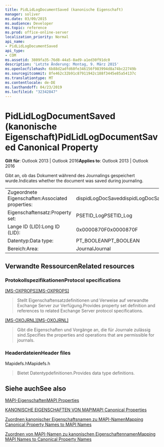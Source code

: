 ```yaml
---
title: PidLidLogDocumentSaved (kanonische Eigenschaft)
manager: soliver
ms.date: 03/09/2015
ms.audience: Developer
ms.topic: reference
ms.prod: office-online-server
localization_priority: Normal
api_name:
- PidLidLogDocumentSaved
api_type:
- COM
ms.assetid: 3809fa35-76d8-44a5-8ad9-a1ed30f91dc0
description: 'Letzte Änderung: Montag, 9. März 2015'
ms.openlocfilehash: 6b88d2adfd60fe346156f983994d8a74bc22749b
ms.sourcegitcommit: 8fe462c32b91c87911942c188f3445e85a54137c
ms.translationtype: MT
ms.contentlocale: de-DE
ms.lasthandoff: 04/23/2019
ms.locfileid: "32342847"
---
```

# <a name="pidlidlogdocumentsaved-canonical-property"></a><span data-ttu-id="67783-103">PidLidLogDocumentSaved (kanonische Eigenschaft)</span><span class="sxs-lookup"><span data-stu-id="67783-103">PidLidLogDocumentSaved Canonical Property</span></span>

  
  
<span data-ttu-id="67783-104">**Gilt für**: Outlook 2013 | Outlook 2016</span><span class="sxs-lookup"><span data-stu-id="67783-104">**Applies to**: Outlook 2013 | Outlook 2016</span></span> 
  
<span data-ttu-id="67783-105">Gibt an, ob das Dokument während des Journalings gespeichert wurde.</span><span class="sxs-lookup"><span data-stu-id="67783-105">Indicates whether the document was saved during journaling.</span></span>
  
|||
|:-----|:-----|
|<span data-ttu-id="67783-106">Zugeordnete Eigenschaften:</span><span class="sxs-lookup"><span data-stu-id="67783-106">Associated properties:</span></span>  <br/> |<span data-ttu-id="67783-107">dispidLogDocSaved</span><span class="sxs-lookup"><span data-stu-id="67783-107">dispidLogDocSaved</span></span>  <br/> |
|<span data-ttu-id="67783-108">Eigenschaftensatz:</span><span class="sxs-lookup"><span data-stu-id="67783-108">Property set:</span></span>  <br/> |<span data-ttu-id="67783-109">PSETID_Log</span><span class="sxs-lookup"><span data-stu-id="67783-109">PSETID_Log</span></span>  <br/> |
|<span data-ttu-id="67783-110">Lange ID (LID):</span><span class="sxs-lookup"><span data-stu-id="67783-110">Long ID (LID):</span></span>  <br/> |<span data-ttu-id="67783-111">0x0000870F</span><span class="sxs-lookup"><span data-stu-id="67783-111">0x0000870F</span></span>  <br/> |
|<span data-ttu-id="67783-112">Datentyp:</span><span class="sxs-lookup"><span data-stu-id="67783-112">Data type:</span></span>  <br/> |<span data-ttu-id="67783-113">PT_BOOLEAN</span><span class="sxs-lookup"><span data-stu-id="67783-113">PT_BOOLEAN</span></span>  <br/> |
|<span data-ttu-id="67783-114">Bereich:</span><span class="sxs-lookup"><span data-stu-id="67783-114">Area:</span></span>  <br/> |<span data-ttu-id="67783-115">Journal</span><span class="sxs-lookup"><span data-stu-id="67783-115">Journal</span></span>  <br/> |
   
## <a name="related-resources"></a><span data-ttu-id="67783-116">Verwandte Ressourcen</span><span class="sxs-lookup"><span data-stu-id="67783-116">Related resources</span></span>

### <a name="protocol-specifications"></a><span data-ttu-id="67783-117">Protokollspezifikationen</span><span class="sxs-lookup"><span data-stu-id="67783-117">Protocol specifications</span></span>

<span data-ttu-id="67783-118">[[MS-OXPROPS]](https://msdn.microsoft.com/library/f6ab1613-aefe-447d-a49c-18217230b148%28Office.15%29.aspx)</span><span class="sxs-lookup"><span data-stu-id="67783-118">[[MS-OXPROPS]](https://msdn.microsoft.com/library/f6ab1613-aefe-447d-a49c-18217230b148%28Office.15%29.aspx)</span></span>
  
> <span data-ttu-id="67783-119">Stellt Eigenschaftensatzdefinitionen und Verweise auf verwandte Exchange Server zur Verfügung.</span><span class="sxs-lookup"><span data-stu-id="67783-119">Provides property set definition and references to related Exchange Server protocol specifications.</span></span>
    
<span data-ttu-id="67783-120">[[MS-OXOJRNL]](https://msdn.microsoft.com/library/2aa04fd2-0f36-4ce4-9178-c0fc70aa8d43%28Office.15%29.aspx)</span><span class="sxs-lookup"><span data-stu-id="67783-120">[[MS-OXOJRNL]](https://msdn.microsoft.com/library/2aa04fd2-0f36-4ce4-9178-c0fc70aa8d43%28Office.15%29.aspx)</span></span>
  
> <span data-ttu-id="67783-121">Gibt die Eigenschaften und Vorgänge an, die für Journale zulässig sind.</span><span class="sxs-lookup"><span data-stu-id="67783-121">Specifies the properties and operations that are permissible for journals.</span></span>
    
### <a name="header-files"></a><span data-ttu-id="67783-122">Headerdateien</span><span class="sxs-lookup"><span data-stu-id="67783-122">Header files</span></span>

<span data-ttu-id="67783-123">Mapidefs.h</span><span class="sxs-lookup"><span data-stu-id="67783-123">Mapidefs.h</span></span>
  
> <span data-ttu-id="67783-124">Bietet Datentypdefinitionen.</span><span class="sxs-lookup"><span data-stu-id="67783-124">Provides data type definitions.</span></span>
    
## <a name="see-also"></a><span data-ttu-id="67783-125">Siehe auch</span><span class="sxs-lookup"><span data-stu-id="67783-125">See also</span></span>



[<span data-ttu-id="67783-126">MAPI-Eigenschaften</span><span class="sxs-lookup"><span data-stu-id="67783-126">MAPI Properties</span></span>](mapi-properties.md)
  
[<span data-ttu-id="67783-127">KANONISCHE EIGENSCHAFTEN VON MAPI</span><span class="sxs-lookup"><span data-stu-id="67783-127">MAPI Canonical Properties</span></span>](mapi-canonical-properties.md)
  
[<span data-ttu-id="67783-128">Zuordnen kanonischer Eigenschaftsnamen zu MAPI-Namen</span><span class="sxs-lookup"><span data-stu-id="67783-128">Mapping Canonical Property Names to MAPI Names</span></span>](mapping-canonical-property-names-to-mapi-names.md)
  
[<span data-ttu-id="67783-129">Zuordnen von MAPI-Namen zu kanonischen Eigenschaftennamen</span><span class="sxs-lookup"><span data-stu-id="67783-129">Mapping MAPI Names to Canonical Property Names</span></span>](mapping-mapi-names-to-canonical-property-names.md)

